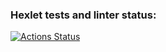 ### Hexlet tests and linter status:
[![Actions Status](https://github.com/alistkov/php-project-45/workflows/hexlet-check/badge.svg)](https://github.com/alistkov/php-project-45/actions)